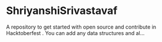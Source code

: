 # ShriyanshiSrivastavaf
A repository to get started with open source and contribute in Hacktoberfest . You can add any data structures and al…
